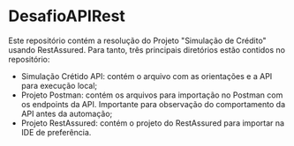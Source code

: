 # DesafioAPIRest

Este repositório contém a resolução do Projeto "Simulação de Crédito" usando RestAssured. Para tanto, três principais diretórios estão contidos no repositório:

- Simulação Crétido API: contém o arquivo com as orientações e a API para execução local;
- Projeto Postman: contém os arquivos para importação no Postman com os endpoints da API. Importante para observação do comportamento da API antes da automação;
- Projeto RestAssured: contém o projeto do RestAssured para importar na IDE de preferência.
